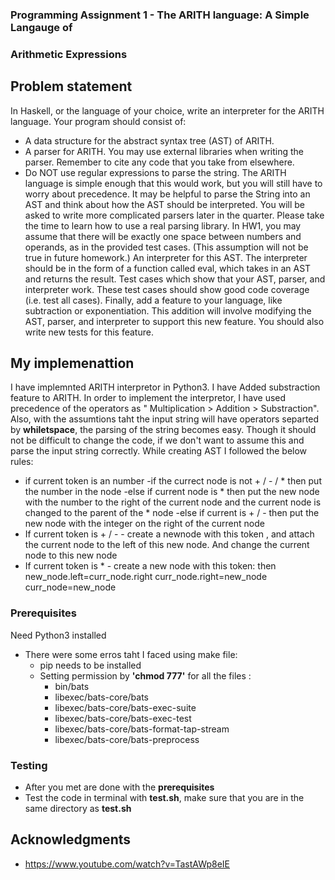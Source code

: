 

### Programming Assignment 1 - The ARITH language: A Simple Langauge of
### Arithmetic Expressions ###
 ## Problem statement ##
In Haskell, or the language of your choice, write an interpreter for the ARITH language. Your program should consist of:

* A data structure for the abstract syntax tree (AST) of ARITH.
* A parser for ARITH.  You may use external libraries when writing the parser. Remember to cite any code that you take from elsewhere.
* Do NOT use regular expressions to parse the string. The ARITH language is simple enough that this would work, but you will still have to worry about precedence. It may be helpful to parse the String into an AST and think about how the AST should be interpreted. You will be asked to write more complicated parsers later in the quarter. Please take the time to learn how to use a real parsing library.
In HW1, you may assume that there will be exactly one space between numbers and operands, as in the provided test cases. (This assumption will not be true in future homework.)
An interpreter for this AST.  The interpreter should be in the form of a function called eval, which takes in an AST and returns the result.
Test cases which show that your AST, parser, and interpreter work.  These test cases should show good code coverage (i.e. test all cases).
Finally, add a feature to your language, like subtraction or exponentiation.  This addition will involve modifying the AST, parser, and interpreter to support this new feature. You should also write new tests for this feature.

## My implemenattion

I have implemnted ARITH interpretor in Python3. I have Added substraction feature to ARITH. In order to implement the interpretor, I have used precedence of the operators as " Multiplication > Addition > Substraction". Also, with the assumtions taht the input string will have operators separted by **whiletspace**, the parsing of the string becomes easy. Though it should not be difficult to change the code, if we don't want to assume this and parse the input string correctly. While creating AST I followed the below rules:
- if current token is an number
        -if the currect node is not + / - / * then put the number in the node
        -else if current node is * then put the new node with the number to the right of the current node and the current node is changed to the parent of the * node
        -else if current is + / - then put the new node with the integer on the right of the current node
- If current token is + / -
         - create a newnode with this token , and attach the current node to the left of this new node. And change the current node to this new node
- If current token is *
          - create a new node with this token:
          then new_node.left=curr_node.right
                    curr_node.right=new_node
                    curr_node=new_node
### Prerequisites


Need Python3 installed
* There were some erros taht I faced using make file:
   - pip needs to be installed
   - Setting permission by **'chmod 777'** for all the files :
       - bin/bats
       - libexec/bats-core/bats
       - libexec/bats-core/bats-exec-suite
       - libexec/bats-core/bats-exec-test
       - libexec/bats-core/bats-format-tap-stream
       - libexec/bats-core/bats-preprocess
    

### Testing
* After you met are done with the **prerequisites**
* Test the code in terminal with **test.sh**, make sure that you are in the same directory as **test.sh**


## Acknowledgments

* https://www.youtube.com/watch?v=TastAWp8eIE

